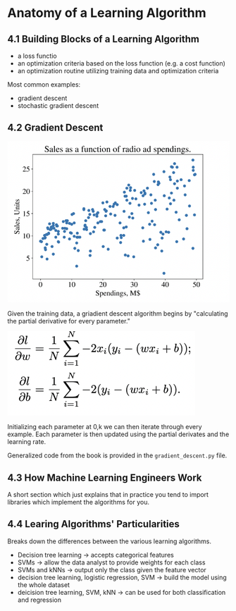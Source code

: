 # Anatomy of a Learning Algorithm

## 4.1 Building Blocks of a Learning Algorithm

* a loss functio
* an optimization criteria based on the loss function (e.g. a cost function)
* an optimization routine utilizing training data and optimization criteria

Most common examples:

* gradient descent
* stochastic gradient descent

## 4.2 Gradient Descent

![Training Data](images/ch4/data.png)

Given the training data, a griadient descent algorithm begins by "calculating the partial derivative for every parameter."

![Partial Derivative](images/ch4/pd.png)

Initializing each parameter at 0,k we can then iterate through every example. Each parameter is then updated using the partial derivates and the learning rate.

Generalized code from the book is provided in the `gradient_descent.py` file.

## 4.3 How Machine Learning Engineers Work

A short section which just explains that in practice you tend to import libraries which implement the algorithms for you.

## 4.4 Learing Algorithms' Particularities

Breaks down the differences between the various learning algorithms.

* Decision tree learning -> accepts categorical features
* SVMs -> allow the data analyst to provide weights for each class
* SVMs and kNNs -> output only the class given the feature vector
* decision tree learning, logistic regression, SVM -> build the model using the whole dataset
* deicision tree learning, SVM, kNN -> can be used for both classification and regression
